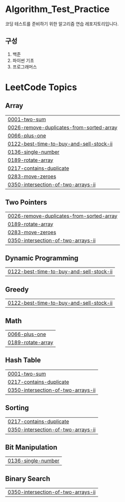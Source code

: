 # Algorithm_Test_Practice
코딩 테스트를 준비하기 위한 알고리즘 연습 레포지토리입니다.

## 구성
1. 백준
2. 파이썬 기초
3. 프로그래머스
<!---LeetCode Topics Start-->
# LeetCode Topics 
## Array
|  |
| ------- |
| [0001-two-sum](https://github.com/harvartz/AlgorithmPractice/tree/master/0001-two-sum) |
| [0026-remove-duplicates-from-sorted-array](https://github.com/harvartz/AlgorithmPractice/tree/master/0026-remove-duplicates-from-sorted-array) |
| [0066-plus-one](https://github.com/harvartz/AlgorithmPractice/tree/master/0066-plus-one) |
| [0122-best-time-to-buy-and-sell-stock-ii](https://github.com/harvartz/AlgorithmPractice/tree/master/0122-best-time-to-buy-and-sell-stock-ii) |
| [0136-single-number](https://github.com/harvartz/AlgorithmPractice/tree/master/0136-single-number) |
| [0189-rotate-array](https://github.com/harvartz/AlgorithmPractice/tree/master/0189-rotate-array) |
| [0217-contains-duplicate](https://github.com/harvartz/AlgorithmPractice/tree/master/0217-contains-duplicate) |
| [0283-move-zeroes](https://github.com/harvartz/AlgorithmPractice/tree/master/0283-move-zeroes) |
| [0350-intersection-of-two-arrays-ii](https://github.com/harvartz/AlgorithmPractice/tree/master/0350-intersection-of-two-arrays-ii) |
## Two Pointers
|  |
| ------- |
| [0026-remove-duplicates-from-sorted-array](https://github.com/harvartz/AlgorithmPractice/tree/master/0026-remove-duplicates-from-sorted-array) |
| [0189-rotate-array](https://github.com/harvartz/AlgorithmPractice/tree/master/0189-rotate-array) |
| [0283-move-zeroes](https://github.com/harvartz/AlgorithmPractice/tree/master/0283-move-zeroes) |
| [0350-intersection-of-two-arrays-ii](https://github.com/harvartz/AlgorithmPractice/tree/master/0350-intersection-of-two-arrays-ii) |
## Dynamic Programming
|  |
| ------- |
| [0122-best-time-to-buy-and-sell-stock-ii](https://github.com/harvartz/AlgorithmPractice/tree/master/0122-best-time-to-buy-and-sell-stock-ii) |
## Greedy
|  |
| ------- |
| [0122-best-time-to-buy-and-sell-stock-ii](https://github.com/harvartz/AlgorithmPractice/tree/master/0122-best-time-to-buy-and-sell-stock-ii) |
## Math
|  |
| ------- |
| [0066-plus-one](https://github.com/harvartz/AlgorithmPractice/tree/master/0066-plus-one) |
| [0189-rotate-array](https://github.com/harvartz/AlgorithmPractice/tree/master/0189-rotate-array) |
## Hash Table
|  |
| ------- |
| [0001-two-sum](https://github.com/harvartz/AlgorithmPractice/tree/master/0001-two-sum) |
| [0217-contains-duplicate](https://github.com/harvartz/AlgorithmPractice/tree/master/0217-contains-duplicate) |
| [0350-intersection-of-two-arrays-ii](https://github.com/harvartz/AlgorithmPractice/tree/master/0350-intersection-of-two-arrays-ii) |
## Sorting
|  |
| ------- |
| [0217-contains-duplicate](https://github.com/harvartz/AlgorithmPractice/tree/master/0217-contains-duplicate) |
| [0350-intersection-of-two-arrays-ii](https://github.com/harvartz/AlgorithmPractice/tree/master/0350-intersection-of-two-arrays-ii) |
## Bit Manipulation
|  |
| ------- |
| [0136-single-number](https://github.com/harvartz/AlgorithmPractice/tree/master/0136-single-number) |
## Binary Search
|  |
| ------- |
| [0350-intersection-of-two-arrays-ii](https://github.com/harvartz/AlgorithmPractice/tree/master/0350-intersection-of-two-arrays-ii) |
<!---LeetCode Topics End-->
